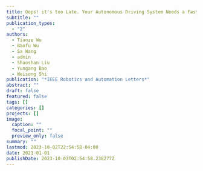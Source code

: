 ```yaml
---
title: Oops! it's too Late. Your Autonomous Driving System Needs a Faster Middleware
subtitle: ""
publication_types:
  - "2"
authors:
  - Tianze Wu
  - Baofu Wu
  - Sa Wang
  - admin
  - Shaoshan Liu
  - Yungang Bao
  - Weisong Shi
publication: "*IEEE Robotics and Automation Letters*"
abstract: ""
draft: false
featured: false
tags: []
categories: []
projects: []
image:
  caption: ""
  focal_point: ""
  preview_only: false
summary: ""
lastmod: 2023-10-02T22:54:58-04:00
date: 2021-01-01
publishDate: 2023-10-03T02:54:58.238277Z
---
```

